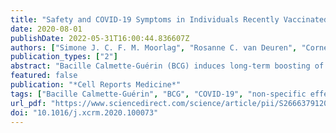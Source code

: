 ```yaml
---
title: "Safety and COVID-19 Symptoms in Individuals Recently Vaccinated with BCG: a Retrospective Cohort Study"
date: 2020-08-01
publishDate: 2022-05-31T16:00:44.836607Z
authors: ["Simone J. C. F. M. Moorlag", "Rosanne C. van Deuren", "Cornelis H. van Werkhoven", "Martin Jaeger", "Priya Debisarun", "Esther Taks", "Vera P. Mourits", "Valerie A. C. M. Koeken", "L. Charlotte J. de Bree", "Thijs ten Doesschate", "Maartje C. Cleophas", "Sanne Smeekens", "Marije Oosting", "Frank L. van de Veerdonk", "Leo A. B. Joosten", "Jaap ten Oever", "Jos W. M. van der Meer", "Nigel Curtis", "Peter Aaby", "Christine Stabell-Benn", "Evangelos J. Giamarellos-Bourboulis", "Marc Bonten", "Reinout van Crevel", "Mihai G. Netea"]
publication_types: ["2"]
abstract: "Bacille Calmette-Guérin (BCG) induces long-term boosting of innate immunity, termed trained immunity, and decreases susceptibility to respiratory tract infections. BCG vaccination trials for reducing SARS-CoV-2 infection are underway, but concerns have been raised regarding the potential harm of strong innate immune responses. To investigate the safety of BCG vaccination, we retrospectively assessed coronavirus disease 2019 (COVID-19) and related symptoms in three cohorts of healthy volunteers who either received BCG in the last 5 years or did not. BCG vaccination is not associated with increased incidence of symptoms during the COVID-19 outbreak in the Netherlands. Our data suggest that BCG vaccination might be associated with a decrease in the incidence of sickness during the COVID-19 pandemic (adjusted odds ratio [AOR] 0.58, p textless 0.05), and lower incidence of extreme fatigue. In conclusion, recent BCG vaccination is safe, and large randomized trials are needed to reveal if BCG reduces the incidence and/or severity of SARS-CoV-2 infection."
featured: false
publication: "*Cell Reports Medicine*"
tags: ["Bacille Calmette-Guérin", "BCG", "COVID-19", "non-specific effects", "off-target effects", "SARS-CoV-2", "trained immunity"]
url_pdf: "https://www.sciencedirect.com/science/article/pii/S2666379120300938"
doi: "10.1016/j.xcrm.2020.100073"
---
```


